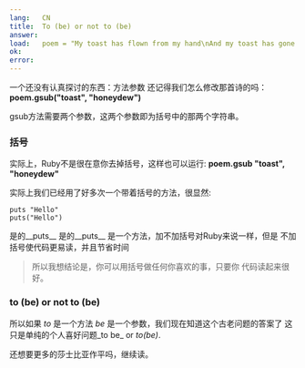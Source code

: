 ```yaml
---
lang:   CN
title:  To (be) or not to (be)
answer:
load:   poem = "My toast has flown from my hand\nAnd my toast has gone to the moon.\nYada yada yada\n"
ok:
error:
---
```


一个还没有认真探讨的东西：方法参数
还记得我们怎么修改那首诗的吗：
__poem.gsub("toast", "honeydew")__

gsub方法需要两个参数，这两个参数即为括号中的那两个字符串。

### 括号
实际上，Ruby不是很在意你去掉括号，这样也可以运行:
__poem.gsub "toast", "honeydew"__

实际上我们已经用了好多次一个带着括号的方法，很显然:

    puts "Hello"
    puts("Hello")

是的__puts__ 是的__puts__ 是一个方法，加不加括号对Ruby来说一样，但是
不加括号使代码更易读，并且节省时间

>所以我想结论是，你可以用括号做任何你喜欢的事，只要你
>代码读起来很好。

### to (be) or not to (be)
所以如果 _to_ 是一个方法 _be_ 是一个参数，我们现在知道这个古老问题的答案了
这只是单纯的个人喜好问题_to be_ or _to(be)_.

还想要更多的莎士比亚作平吗，继续读。
